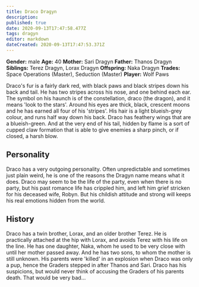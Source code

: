 ```yaml
---
title: Draco Dragyn
description: 
published: true
date: 2020-09-13T17:47:58.477Z
tags: dragyn
editor: markdown
dateCreated: 2020-09-13T17:47:53.371Z
---
```


**Gender:** male
**Age:** 40
**Mother:** Sari Dragyn
**Father:** Thanos Dragyn
**Siblings:** Terez Dragyn, Lorax Dragyn
**Offspring:** Naka Dragyn
**Trades:** Space Operations (Master), Seduction (Master)
**Player:** Wolf Paws

Draco's fur is a fairly dark red, with black paws and black stripes down his back and tail. He has two stripes across his nose, and one behind each ear. The symbol on his haunch is of the constellation, draco (the dragon), and it means 'look to the stars'. Around his eyes are thick, black, crescent moons and he has earned all four of his 'stripes'. His hair is a light blueish-grey colour, and runs half way down his back. Draco has feathery wings that are a blueish-green. And at the very end of his tail, hidden by flame is a sort of cupped claw formation that is able to give enemies a sharp pinch, or if closed, a harsh blow.

## Personality

Draco has a very outgoing personality. Often unpredictable and sometimes just plain weird, he is one of the reasons the Dragyn name means what it does. Draco may seem to be the life of the party, even when there is no party, but his past romance life has crippled him, and left him grief stricken for his deceased wife, Robyn. But his childish attitude and strong will keeps his real emotions hidden from the world.

## History

Draco has a twin brother, Lorax, and an older brother Terez. He is practically attached at the hip with Lorax, and avoids Terez with his life on the line. He has one daughter, Naka, whom he used to be very close with until her mother passed away. And he has two sons, to whom the mother is still unknown. His parents were 'killed' in an explosion when Draco was only a pup, hence the Graders stepped in after Thanos and Sari. Draco has his suspicions, but would never think of accusing the Graders of his parents death. That would be very bad...